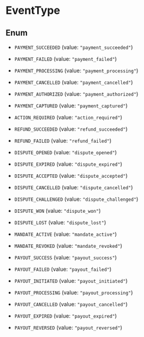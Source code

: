

# EventType

## Enum


* `PAYMENT_SUCCEEDED` (value: `"payment_succeeded"`)

* `PAYMENT_FAILED` (value: `"payment_failed"`)

* `PAYMENT_PROCESSING` (value: `"payment_processing"`)

* `PAYMENT_CANCELLED` (value: `"payment_cancelled"`)

* `PAYMENT_AUTHORIZED` (value: `"payment_authorized"`)

* `PAYMENT_CAPTURED` (value: `"payment_captured"`)

* `ACTION_REQUIRED` (value: `"action_required"`)

* `REFUND_SUCCEEDED` (value: `"refund_succeeded"`)

* `REFUND_FAILED` (value: `"refund_failed"`)

* `DISPUTE_OPENED` (value: `"dispute_opened"`)

* `DISPUTE_EXPIRED` (value: `"dispute_expired"`)

* `DISPUTE_ACCEPTED` (value: `"dispute_accepted"`)

* `DISPUTE_CANCELLED` (value: `"dispute_cancelled"`)

* `DISPUTE_CHALLENGED` (value: `"dispute_challenged"`)

* `DISPUTE_WON` (value: `"dispute_won"`)

* `DISPUTE_LOST` (value: `"dispute_lost"`)

* `MANDATE_ACTIVE` (value: `"mandate_active"`)

* `MANDATE_REVOKED` (value: `"mandate_revoked"`)

* `PAYOUT_SUCCESS` (value: `"payout_success"`)

* `PAYOUT_FAILED` (value: `"payout_failed"`)

* `PAYOUT_INITIATED` (value: `"payout_initiated"`)

* `PAYOUT_PROCESSING` (value: `"payout_processing"`)

* `PAYOUT_CANCELLED` (value: `"payout_cancelled"`)

* `PAYOUT_EXPIRED` (value: `"payout_expired"`)

* `PAYOUT_REVERSED` (value: `"payout_reversed"`)



